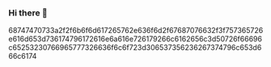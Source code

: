 ### Hi there 👋
68747470733a2f2f6b6f6d617265762e636f6d2f67687076632f3f757365726e616d653d736174796172616e6a616e726179266c6162656c3d50726f66696c65253230766965777326636f6c6f723d306537356236267374796c653d666c6174

<!--
**Pathiik24/Pathiik24** is a ✨ _special_ ✨ repository because its `README.md` (this file) appears on your GitHub profile.

Here are some ideas to get you started:

- 🔭 I’m currently working on ...
- 🌱 I’m currently learning ...
- 👯 I’m looking to collaborate on ...
- 🤔 I’m looking for help with ...
- 💬 Ask me about ...
- 📫 How to reach me: ...
- 😄 Pronouns: ...
- ⚡ Fun fact: ...
-->
